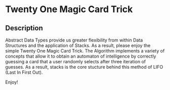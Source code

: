 Twenty One Magic Card Trick
==============

<h2>Description</h2>
<p>Abstract Data Types provide us greater flexibility from within Data Structures and the application of Stacks. As a result, please enjoy the simple Twenty One Magic Card Trick. The Algorithm implements a variety of concepts that allow it to obtain an automaton of intelligence by correctly guessing a card that a user randomly selects after three iteration of guesses.
  As a result, stacks is the core stucture behind this method of LIFO (Last In First Out).</p>

<p>Enjoy!</p>


